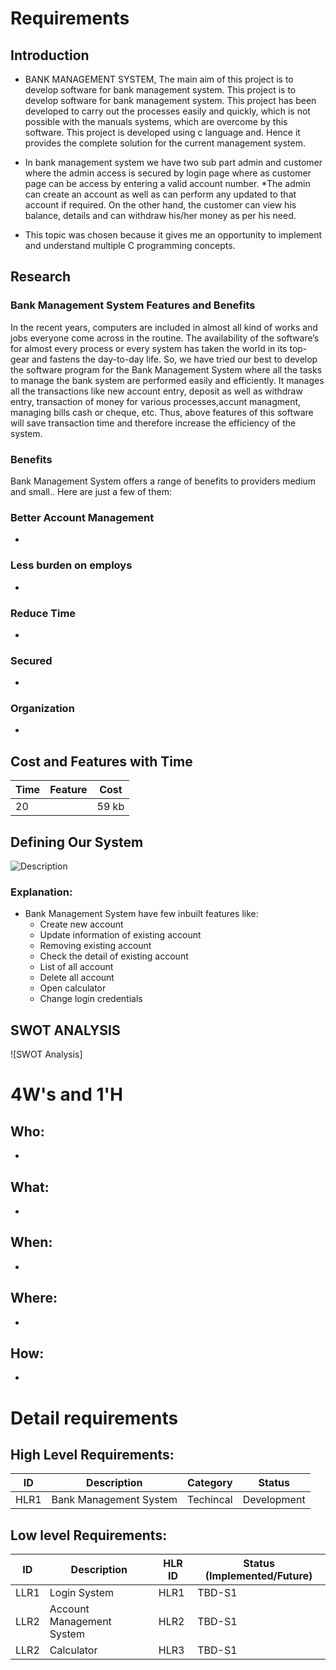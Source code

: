 # Requirements
## Introduction
* BANK MANAGEMENT SYSTEM, The main aim of this project is to develop software for bank management system. This project is to develop software for bank management system. This project has been developed to carry out the processes easily and quickly, which is not possible with the manuals systems, which are overcome by this software. This project is developed using c language and. Hence it provides the complete solution for the current management system.

* In bank management system we have two sub part admin and customer where the admin access is secured by login page where as customer page can be access by entering a valid account number.
*The admin can create an account as well as can perform any updated to that account if required. On the other hand, the customer can view his balance, details and can withdraw his/her money as per his need.

* This topic was chosen because it gives me an opportunity to implement and understand multiple C programming concepts.

## Research
### Bank Management System Features and Benefits
In the recent years, computers are included in almost all kind of works and jobs everyone come across in the routine. The availability of the software’s for almost every process or every system has taken the world in its top-gear and fastens the day-to-day life. So, we have tried our best to develop the software program for the Bank Management System where all the tasks to manage the bank system are performed easily and efficiently. It manages all the transactions like new account entry, deposit as well as withdraw entry, transaction of money for various processes,accunt managment, managing bills cash or cheque, etc. Thus, above features of this software will save transaction time and therefore increase the efficiency of the system.

### Benefits
Bank Management System offers a range of benefits to providers medium and small.. Here are just a few of them:

### Better Account Management
* 

### Less burden on employs 
* 

### Reduce Time
* 

### Secured
* 

### Organization
* 

## Cost and Features with Time 
| Time | Feature | Cost |
| ----- | ----- | ----- |
| 20   |        | 59 kb |

## Defining Our System
![Description](https://github.com/Aranshu/Project/blob/master/6_ImagesAndVideos/Flow%20Char.png)
### Explanation:
* Bank Management System  have few inbuilt features like:
    * Create new account
    * Update information of existing account
    * Removing existing account
    * Check the detail of existing account
    * List of all account
    * Delete all account
    * Open calculator
    * Change login credentials

## SWOT ANALYSIS
![SWOT Analysis]

# 4W&#39;s and 1&#39;H

## Who:
* 
## What:
* 

## When:
* 

## Where:
* 

## How:
* 

# Detail requirements
## High Level Requirements: 
| ID | Description | Category | Status | 
| ----- | ----- | ------- | ---------|
| HLR1 | Bank Management System | Techincal | Development  | 

##  Low level Requirements:
 
| ID | Description | HLR ID | Status (Implemented/Future) |
| ------ | --------- | ------ | ----- |
| LLR1 | Login System | HLR1 | TBD-S1 |
| LLR2 | Account Management System | HLR2 | TBD-S1 |
| LLR2 | Calculator | HLR3 | TBD-S1 |



